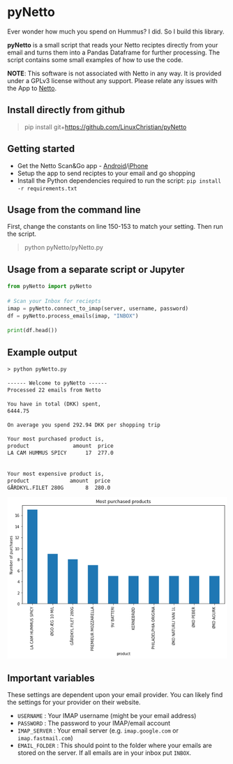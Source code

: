 # pyNetto
Ever wonder how much you spend on Hummus? I did. So I build this library.

**pyNetto** is a small script that reads your Netto reciptes directly from your email and turns them into a Pandas Dataframe for further processing. The script contains some small examples of how to use the code.

**NOTE**: This software is not associated with Netto in any way. It is provided under a GPLv3 license without any support. Please relate any issues with the App to [Netto](https://netto.dk/kundeservice/).

## Install directly from github
> pip install git+https://github.com/LinuxChristian/pyNetto

## Getting started
* Get the Netto Scan&Go app - [Android](https://play.google.com/store/apps/details?id=dk.dsg.scanandgo&hl=da_DK&gl=DK)/[iPhone](https://apps.apple.com/dk/app/netto-scan-go/id1424997991)
* Setup the app to send reciptes to your email and go shopping
* Install the Python dependencies required to run the script: `pip install -r requirements.txt`

## Usage from the command line
First, change the constants on line 150-153 to match your setting. Then run the script.

> python pyNetto/pyNetto.py

## Usage from a separate script or Jupyter
```python
from pyNetto import pyNetto

# Scan your Inbox for reciepts
imap = pyNetto.connect_to_imap(server, username, password)
df = pyNetto.process_emails(imap, "INBOX")

print(df.head())
```

## Example output

``` shell
> python pyNetto.py

------ Welcome to pyNetto ------
Processed 22 emails from Netto

You have in total (DKK) spent,
6444.75

On average you spend 292.94 DKK per shopping trip

Your most purchased product is,
product              amount  price
LA CAM HUMMUS SPICY      17  277.0


Your most expensive product is,
product             amount  price
GÅRDKYL.FILET 280G       8  280.0
```

![alt text](https://github.com/linuxchristian/pyNetto/blob/master/Plotting_example.png?raw=true)

## Important variables
These settings are dependent upon your email provider. You can likely find the settings for your provider on their website.

- `USERNAME` : Your IMAP username (might be your email address)
- `PASSWORD` : The password to your IMAP/email account
- `IMAP_SERVER` : Your email server (e.g. `imap.google.com` or `imap.fastmail.com`)
- `EMAIL_FOLDER` : This should point to the folder where your emails are stored on the server. If all emails are in your inbox put `INBOX`.
